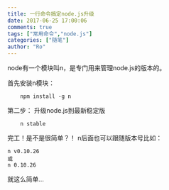 ```yaml
---
title: 一行命令搞定node.js升级
date: 2017-06-25 17:00:06
comments: true
tags: ["常用命令","node.js"]
categories: ["随笔"]
author: "Ro"
---
```


node有一个模块叫n，是专门用来管理node.js的版本的。

<!-- more -->
首先安装n模块：

``` bath
    npm install -g n
```

第二步：
升级node.js到最新稳定版

``` bath
    n stable
```

完工！是不是很简单？！
n后面也可以跟随版本号比如：

``` bath
n v0.10.26
或
n 0.10.26
```

就这么简单...
